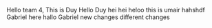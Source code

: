 Hello team 4,
This is Duy
Hello Duy
hei hei
heloo this is umair hahshdf
Gabriel here
hallo Gabriel
new changes
different changes
